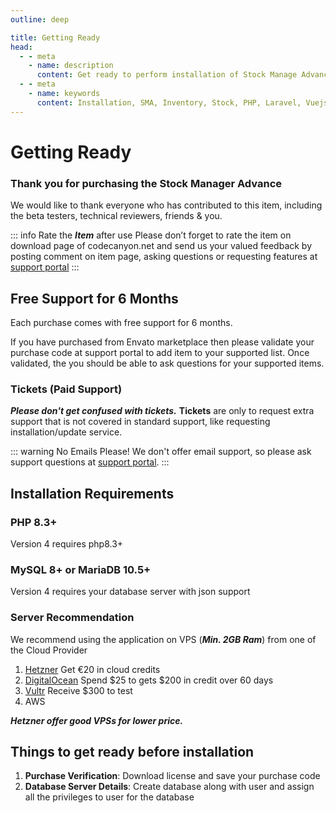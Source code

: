 ```yaml
---
outline: deep

title: Getting Ready
head:
  - - meta
    - name: description
      content: Get ready to perform installation of Stock Manage Advance
  - - meta
    - name: keywords
      content: Installation, SMA, Inventory, Stock, PHP, Laravel, Vuejs, Inertia, Tecdiay
---
```


# Getting Ready

### Thank you for purchasing the Stock Manager Advance

We would like to thank everyone who has contributed to this item, including the beta
testers, technical reviewers, friends & you.

::: info Rate the **_Item_** after use
Please don’t forget to rate the item on download page of codecanyon.net and send us your
valued feedback by posting comment on item page, asking questions or requesting features at [support portal](https://tecdiary.com/support)
:::

## Free Support for 6 Months

Each purchase comes with free support for 6 months.

If you have purchased from Envato marketplace then please validate your purchase code at support portal to add item to your supported list. Once validated, the you should be able to ask questions for your supported items.

### Tickets (Paid Support)

**_Please don't get confused with tickets._** **Tickets** are only to request extra support that is not covered in standard support, like requesting installation/update service.

::: warning No Emails Please!
We don't offer email support, so please ask support questions at [support portal](https://tecdiary.com/support).
:::

## Installation Requirements

### PHP 8.3+

Version 4 requires php8.3+

### MySQL 8+ or MariaDB 10.5+

Version 4 requires your database server with json support

### Server Recommendation

We recommend using the application on VPS (**_Min. 2GB Ram_**) from one of the Cloud Provider

1. [Hetzner](https://hetzner.cloud/?ref=3wvhB46ExT1u) Get €20 in cloud credits
2. [DigitalOcean](https://m.do.co/c/1cd0148320d9) Spend $25 to gets $200 in credit over 60 days
3. [Vultr](https://www.vultr.com/?ref=9802834-9J) Receive $300 to test
4. AWS

**_Hetzner offer good VPSs for lower price._**

## Things to get ready before installation

1. **Purchase Verification**: Download license and save your purchase code
2. **Database Server Details**: Create database along with user and assign all the privileges to user for the database
